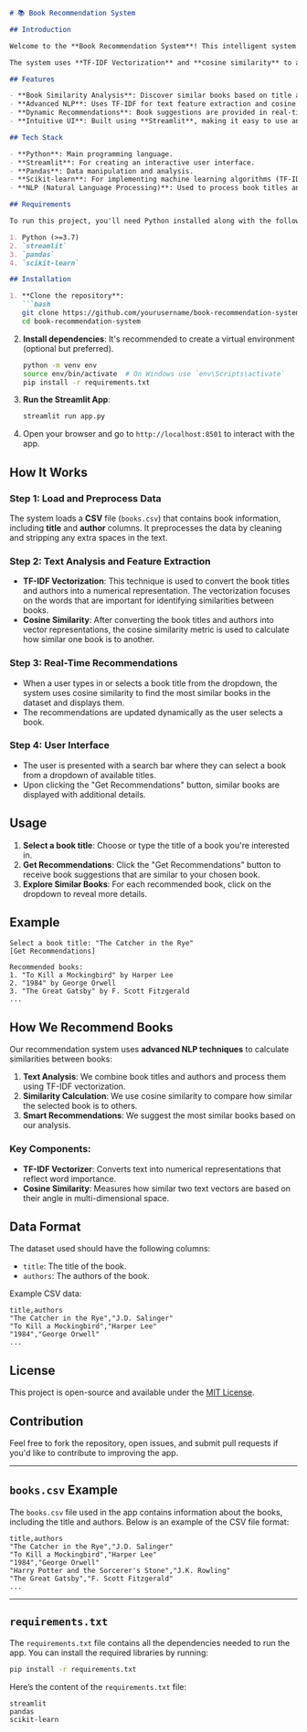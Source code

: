 
```markdown
# 📚 Book Recommendation System

## Introduction

Welcome to the **Book Recommendation System**! This intelligent system helps users find books similar to their favorite titles using advanced **Natural Language Processing (NLP)** and **cosine similarity**. Whether you're looking for more books from a favorite author or similar books to your top read, this app can help you discover your next great read.

The system uses **TF-IDF Vectorization** and **cosine similarity** to analyze book titles and authors and suggest the most relevant books based on text analysis.

## Features

- **Book Similarity Analysis**: Discover similar books based on title and author information.
- **Advanced NLP**: Uses TF-IDF for text feature extraction and cosine similarity for recommendations.
- **Dynamic Recommendations**: Book suggestions are provided in real-time based on user input.
- **Intuitive UI**: Built using **Streamlit**, making it easy to use and interactive.

## Tech Stack

- **Python**: Main programming language.
- **Streamlit**: For creating an interactive user interface.
- **Pandas**: Data manipulation and analysis.
- **Scikit-learn**: For implementing machine learning algorithms (TF-IDF and cosine similarity).
- **NLP (Natural Language Processing)**: Used to process book titles and authors.

## Requirements

To run this project, you'll need Python installed along with the following dependencies:

1. Python (>=3.7)
2. `streamlit`
3. `pandas`
4. `scikit-learn`

## Installation

1. **Clone the repository**:
   ```bash
   git clone https://github.com/yourusername/book-recommendation-system.git
   cd book-recommendation-system
   ```

2. **Install dependencies**:
   It's recommended to create a virtual environment (optional but preferred).
   ```bash
   python -m venv env
   source env/bin/activate  # On Windows use `env\Scripts\activate`
   pip install -r requirements.txt
   ```

3. **Run the Streamlit App**:
   ```bash
   streamlit run app.py
   ```

4. Open your browser and go to `http://localhost:8501` to interact with the app.

## How It Works

### Step 1: Load and Preprocess Data
The system loads a **CSV** file (`books.csv`) that contains book information, including **title** and **author** columns. It preprocesses the data by cleaning and stripping any extra spaces in the text.

### Step 2: Text Analysis and Feature Extraction
- **TF-IDF Vectorization**: This technique is used to convert the book titles and authors into a numerical representation. The vectorization focuses on the words that are important for identifying similarities between books.
- **Cosine Similarity**: After converting the book titles and authors into vector representations, the cosine similarity metric is used to calculate how similar one book is to another.

### Step 3: Real-Time Recommendations
- When a user types in or selects a book title from the dropdown, the system uses cosine similarity to find the most similar books in the dataset and displays them.
- The recommendations are updated dynamically as the user selects a book.

### Step 4: User Interface
- The user is presented with a search bar where they can select a book from a dropdown of available titles.
- Upon clicking the "Get Recommendations" button, similar books are displayed with additional details.

## Usage

1. **Select a book title**: Choose or type the title of a book you're interested in.
2. **Get Recommendations**: Click the "Get Recommendations" button to receive book suggestions that are similar to your chosen book.
3. **Explore Similar Books**: For each recommended book, click on the dropdown to reveal more details.

## Example

```plaintext
Select a book title: "The Catcher in the Rye"
[Get Recommendations]

Recommended books:
1. "To Kill a Mockingbird" by Harper Lee
2. "1984" by George Orwell
3. "The Great Gatsby" by F. Scott Fitzgerald
...
```

## How We Recommend Books

Our recommendation system uses **advanced NLP techniques** to calculate similarities between books:

1. **Text Analysis**: We combine book titles and authors and process them using TF-IDF vectorization.
2. **Similarity Calculation**: We use cosine similarity to compare how similar the selected book is to others.
3. **Smart Recommendations**: We suggest the most similar books based on our analysis.

### Key Components:
- **TF-IDF Vectorizer**: Converts text into numerical representations that reflect word importance.
- **Cosine Similarity**: Measures how similar two text vectors are based on their angle in multi-dimensional space.

## Data Format

The dataset used should have the following columns:

- `title`: The title of the book.
- `authors`: The authors of the book.

Example CSV data:
```csv
title,authors
"The Catcher in the Rye","J.D. Salinger"
"To Kill a Mockingbird","Harper Lee"
"1984","George Orwell"
...
```

## License

This project is open-source and available under the [MIT License](LICENSE).

## Contribution

Feel free to fork the repository, open issues, and submit pull requests if you'd like to contribute to improving the app.

---

## `books.csv` Example

The `books.csv` file used in the app contains information about the books, including the title and authors. Below is an example of the CSV file format:

```csv
title,authors
"The Catcher in the Rye","J.D. Salinger"
"To Kill a Mockingbird","Harper Lee"
"1984","George Orwell"
"Harry Potter and the Sorcerer's Stone","J.K. Rowling"
"The Great Gatsby","F. Scott Fitzgerald"
...
```

---

## `requirements.txt`

The `requirements.txt` file contains all the dependencies needed to run the app. You can install the required libraries by running:

```bash
pip install -r requirements.txt
```

Here’s the content of the `requirements.txt` file:

```
streamlit
pandas
scikit-learn
```
```
